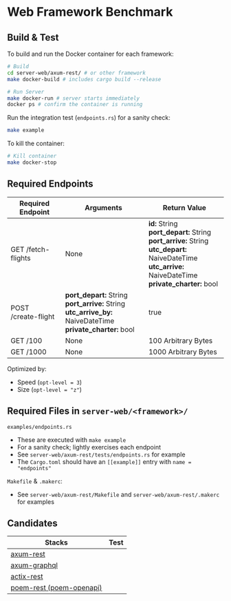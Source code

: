 # Web Framework Benchmark

## Build & Test

To build and run the Docker container for each framework:
```bash
# Build
cd server-web/axum-rest/ # or other framework
make docker-build # includes cargo build --release

# Run Server
make docker-run # server starts immediately
docker ps # confirm the container is running
```

Run the integration test (`endpoints.rs`) for a sanity check:
```bash
make example
```

To kill the container:
```bash
# Kill container
make docker-stop
```

## Required Endpoints

Required Endpoint | Arguments | Return Value
--- | --- | ---
GET /fetch-flights | None | **id:** String<BR>**port_depart:** String<BR>**port_arrive:** String<BR>**utc_depart:** NaiveDateTime<BR>**utc_arrive:** NaiveDateTime<BR>**private_charter:** bool
POST /create-flight | **port_depart:** String<br>**port_arrive:** String<br>**utc_arrive_by:** NaiveDateTime<br>**private_charter:** bool | true
GET /100 | None | 100 Arbitrary Bytes
GET /1000 | None | 1000 Arbitrary Bytes


Optimized by:
- Speed (`opt-level = 3`)
- Size (`opt-level = "z"`)

## Required Files in `server-web/<framework>/`

`examples/endpoints.rs`
- These are executed with `make example`
- For a sanity check; lightly exercises each endpoint
- See `server-web/axum-rest/tests/endpoints.rs` for example
- The `Cargo.toml` should have an `[[example]]` entry with `name = "endpoints"`

`Makefile` & `.makerc`:
- See `server-web/axum-rest/Makefile` and `server-web/axum-rest/.makerc` for examples

## Candidates

Stacks |  Test
--- | ---
[axum-rest](./axum-rest/README.md) |
[axum-graphql](./axum-graphql/README.md) |
[actix-rest](./actix-rest/README.md) |
[poem-rest (poem-openapi)](./poem-rest/README.md) |
